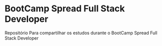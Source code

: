 # BootCamp Spread Full Stack Developer
Repositório Para compartilhar os estudos durante o BootCamp Spread Full Stack Developer


